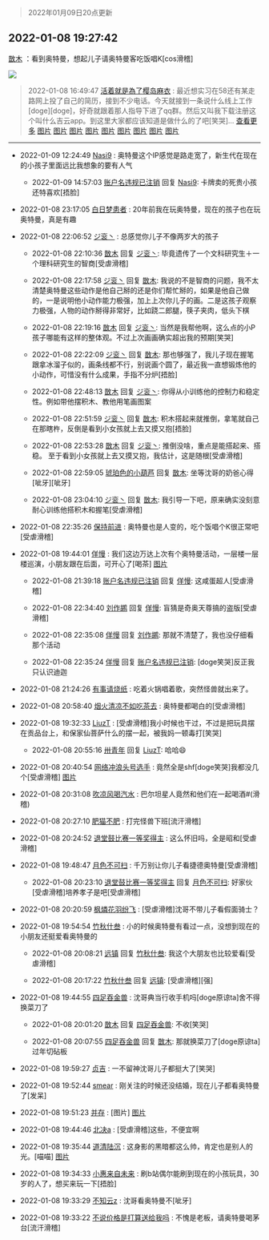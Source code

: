 > 2022年01月09日20点更新
<link rel="stylesheet" href="https://cdn.jsdelivr.net/gh/taotie6/sampleJSON@main/css/photo_show.css">
<meta name="referrer" content="no-referrer" />


 ## 2022-01-08 19:27:42 

 [㪚木](https://www.coolapk.com/feed/32685535?shareKey=NTNiODNjMDg3MzlhNjFkOThkMDg~) ：看到奥特曼，想起儿子请奥特曼客吃饭唱K[cos滑稽] 

<div class="album">
<img class="img-item" src="http://image.coolapk.com/feed/2022/0108/19/1081091_913c34e3_1261_647_7@2160x2160.jpeg" />
</div>

> 2022-01-08 16:49:47 
> [活着就是為了樱岛麻衣](https://www.coolapk.com/feed/32682163?shareKey=Yjg5YmU0MDM3OTJiNjFkOThkMDg~) : 最近想实习在58还有某走路网上投了自己的简历，接到不少电话。今天就接到一条说什么线上工作[doge][doge]，好奇就跟着那人指导下进了qq群。然后又叫我下载注册这个叫什么吉云app。到这里大家都应该知道是做什么的了吧[笑哭]... <a href="">查看更多</a> 
[图片](http://image.coolapk.com/feed/2022/0108/16/2103723_3602f7db_1767_6593_615@1440x3200.jpeg)
[图片](http://image.coolapk.com/feed/2022/0108/16/2103723_5e7d3c56_1767_6597_616@1440x3200.jpeg)
[图片](http://image.coolapk.com/feed/2022/0108/16/2103723_c60fed74_1767_6608_749@1440x3200.jpeg)
[图片](http://image.coolapk.com/feed/2022/0108/16/2103723_36a29af0_1767_6616_642@1440x3200.jpeg)
[图片](http://image.coolapk.com/feed/2022/0108/16/2103723_e85a1fcd_1767_6622_722@1440x3200.jpeg)
[图片](http://image.coolapk.com/feed/2022/0108/16/2103723_86a8a7b7_1767_6629_10@1440x3200.jpeg)
[图片](http://image.coolapk.com/feed/2022/0108/16/2103723_11380f8c_1767_6633_176@573x360.jpeg)
[图片](http://image.coolapk.com/feed/2022/0108/16/2103723_b86c813a_1767_6638_398@569x370.jpeg)
[图片](http://image.coolapk.com/feed/2022/0108/16/2103723_47f7c8c0_1767_6643_790@1692x3008.jpeg)

 ------- 

- 2022-01-09 12:24:49 [Nasi9](uid=2003986) : 奥特曼这个IP感觉是路走宽了，新生代在现在的小孩子里面远比我想象的要有人气 

    - 2022-01-09 14:57:03 [账户名违规已注销](uid=1039732) 回复 [Nasi9](uid=2003986): 卡牌卖的死贵小孩还特喜欢[捂脸] 

- 2022-01-08 23:17:05 [白日梦患者](uid=533502) : 20年前我在玩奥特曼，现在的孩子也在玩奥特曼，真是有趣 

- 2022-01-08 22:06:52 [ジ衮丶](uid=494451) : 总感觉你儿子不像两岁大的孩子 

    - 2022-01-08 22:10:36 [㪚木](uid=1081091) 回复 [ジ衮丶](uid=494451): 毕竟遗传了一个文科研究生＋一个理科研究生的智商[受虐滑稽] 

    - 2022-01-08 22:17:58 [ジ衮丶](uid=494451) 回复 [㪚木](uid=1081091): 我说的不是智商的问题，我不太清楚奥特曼这些动作是他自己掰的还是你们帮忙掰的，如果是他自己做的，一是说明他小动作能力极强，加上上次你儿子的画。二是这孩子观察力极强，人物的动作掰得非常好，比如跷二郎腿，筷子夹肉，低头下棋 

    - 2022-01-08 22:19:16 [㪚木](uid=1081091) 回复 [ジ衮丶](uid=494451): 当然是我帮他啊，这么点的小P孩子哪能有这样的整体观。不过上次画画确实超出我的预期[笑哭] 

    - 2022-01-08 22:22:09 [ジ衮丶](uid=494451) 回复 [㪚木](uid=1081091): 那也够强了，我儿子现在握笔跟拿冰溜子似的，画条线都不行，别说画个圆了，最近我一直想锻炼他的小动作，可惜没有什么成果，手指不分炉[捂脸] 

    - 2022-01-08 22:48:13 [㪚木](uid=1081091) 回复 [ジ衮丶](uid=494451): 你得从小训练他的控制力和稳定性。例如带他摆积木、教他用笔画图案 

    - 2022-01-08 22:51:59 [ジ衮丶](uid=494451) 回复 [㪚木](uid=1081091): 积木搭起来就推倒，拿笔就自己在那瞎杵，反倒是看到小女孩就上去又摸又抱[捂脸] 

    - 2022-01-08 22:53:28 [㪚木](uid=1081091) 回复 [ジ衮丶](uid=494451): 推倒没啥，重点是能搭起来、搭稳。
至于看到小女孩就上去又摸又抱，我估计，这是随根[受虐滑稽] 

    - 2022-01-08 22:59:05 [琥珀色的小葫芦](uid=3670859) 回复 [㪚木](uid=1081091): 坐等沈哥的奶爸心得[呲牙][呲牙] 

    - 2022-01-08 23:04:10 [ジ衮丶](uid=494451) 回复 [㪚木](uid=1081091): 我引导一下吧，原来确实没刻意耐心训练他搭积木和握笔[受虐滑稽] 

- 2022-01-08 22:35:26 [保持前进](uid=407439) : 奥特曼也是人变的，吃个饭唱个K很正常吧[受虐滑稽] 

- 2022-01-08 19:44:01 [佯慢](uid=888105) : 我们这边万达上次有个奥特曼活动，一层楼一层楼巡演，小朋友跟在后面，可开心了[喝茶] [图片](http://image.coolapk.com/feed/2022/0108/19/888105_9f0fbd0c_2240_5468_604@2494x3325.jpeg)

    - 2022-01-08 21:39:18 [账户名违规已注销](uid=1039732) 回复 [佯慢](uid=888105): 这咸蛋超人[受虐滑稽] 

    - 2022-01-08 22:34:40 [刘作鹕](uid=1348246) 回复 [佯慢](uid=888105): 盲猜是奇奥天尊搞的盗版[受虐滑稽] 

    - 2022-01-08 22:35:08 [佯慢](uid=888105) 回复 [刘作鹕](uid=1348246): 那就不清楚了，我也没仔细看那个活动 

    - 2022-01-08 22:35:24 [佯慢](uid=888105) 回复 [账户名违规已注销](uid=1039732): [doge笑哭]反正我只认识迪迦 

- 2022-01-08 21:24:26 [有事请烧纸](uid=1802946) : 吃着火锅唱着歌，突然怪兽就出来了。 

- 2022-01-08 20:58:40 [烟火清凉不如吃茶去](uid=4279524) : 奥特曼都喝白的[受虐滑稽] 

- 2022-01-08 19:32:33 [LiuzT](uid=2145927) : [受虐滑稽]我小时候也干过，不过是把玩具摆在贡品台上，和保家仙菩萨什么的摆一起，被我妈一顿毒打[笑哭] 

    - 2022-01-08 20:55:16 [卅青年](uid=855301) 回复 [LiuzT](uid=2145927): 哈哈😄 

- 2022-01-08 20:40:54 [网络冲浪头号选手](uid=1864467) : 竟然全是shf[doge笑哭]我都没几个[受虐滑稽] [图片](http://image.coolapk.com/feed/2022/0107/18/1864467_0157ccb4_2827_2752_912@2494x3325.jpeg)

- 2022-01-08 20:31:08 [吹凉风喝汽水](uid=1078141) : 巴尔坦星人竟然和他们在一起喝酒#(滑稽) 

- 2022-01-08 20:27:10 [肥猫不肥](uid=1423929) : 打完怪兽下班[流汗滑稽] 

- 2022-01-08 20:24:52 [退堂鼓比赛一等奖得主](uid=2689677) : 这么怀旧吗，全是昭和[受虐滑稽] 

- 2022-01-08 19:48:47 [月色不可扫](uid=3639201) : 千万别让你儿子看捷德奥特曼[受虐滑稽] 

    - 2022-01-08 20:23:10 [退堂鼓比赛一等奖得主](uid=2689677) 回复 [月色不可扫](uid=3639201): 好家伙[受虐滑稽]培养孝子是吧[受虐滑稽] 

- 2022-01-08 20:20:59 [枫燐花羽纷飞](uid=3295709) : [受虐滑稽]沈哥不带儿子看假面骑士？ 

- 2022-01-08 19:54:54 [竹秋什叁](uid=2319428) : 小的时候奥特曼有看过一点，没想到现在的小朋友还挺爱看奥特曼的 

    - 2022-01-08 20:08:21 [远镇](uid=1471248) 回复 [竹秋什叁](uid=2319428): 我这个大朋友也比较爱看[受虐滑稽] 

    - 2022-01-08 20:17:22 [竹秋什叁](uid=2319428) 回复 [远镇](uid=1471248): [受虐滑稽][强] 

- 2022-01-08 19:44:55 [四足吞金兽](uid=2416312) : 沈哥典当行收手机吗[doge原谅ta]舍不得换菜刀了 

    - 2022-01-08 20:01:20 [㪚木](uid=1081091) 回复 [四足吞金兽](uid=2416312): 不收[笑哭] 

    - 2022-01-08 20:07:55 [四足吞金兽](uid=2416312) 回复 [㪚木](uid=1081091): 那就换菜刀了[doge原谅ta]过年切砧板 

- 2022-01-08 19:59:27 [贞吉](uid=2727798) : 一不留神沈哥儿子都挺大了[笑哭] 

- 2022-01-08 19:52:44 [smear](uid=848410) : 刚关注的时候还没结婚，现在儿子都看奥特曼了[发呆] 

- 2022-01-08 19:51:23 [并存](uid=1248138) : [图片] [图片](http://image.coolapk.com/feed/2021/1030/21/14642988_4edd1950_2162_221@1080x945.jpeg)

- 2022-01-08 19:44:46 [北决a](uid=1918537) : [受虐滑稽]这些，不便宜啊 

- 2022-01-08 19:35:44 [道清陆沉](uid=889471) : 这身影的黑暗都这么帅，肯定也是别人的光。[喵喵] [图片](http://image.coolapk.com/feed/2022/0108/19/889471_092b73d8_1743_5095_807@286x446.jpeg)

- 2022-01-08 19:34:33 [小惠来自未来](uid=847097) : 刷b站偶尔能刷到现在的小孩玩具，30岁的人了，想买来玩一下[捂脸] 

- 2022-01-08 19:33:29 [不知云z](uid=5657858) : 沈哥看奥特曼不[呲牙] 

- 2022-01-08 19:33:22 [不说价格是打算送给我吗](uid=3415876) : 不愧是老板，请奥特曼喝茅台[流汗滑稽] 

